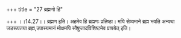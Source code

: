 +++
title = "27 ब्रह्मणो हि"

+++
।।14.27।। ब्रह्मण इति। अहमेव हि ब्रह्मणः प्रतिष्ठा। मयि सेव्यमाने ब्रह्म भवति अन्यथा जडरूपतया ब्रह्म,उपास्यमानं मोक्षमपि सौषुप्तादविशिष्टमेव प्रापयेत् इति।  
  
